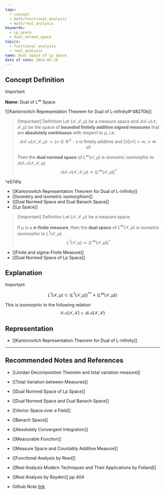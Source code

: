 ```yaml
---
tags:
  - concept
  - math/functional_analysis
  - math/real_analysis
keywords:
  - Lp_space
  - dual_normed_space
topics:
  - functional_analysis
  - real_analysis
name: Dual Space of Lp Space
date of note: 2024-05-10
---
```


## Concept Definition

>[!important]
>**Name**:  Dual of $L^{\infty}$ Space

![[Kantorovitch Representation Theorem for Dual of L-infinity#^48270b]]


>[!important] Definition
>Let $(\mathcal{X}, \mathscr{F}, \mu)$ be a measure space and $\mathcal{BFA}(\mathcal{X}, \mathscr{F}, \mu)$ be the space of **bounded finitely additive signed measures** that are **absolutely continuous** with respect to $\mu$, i.e. 
>$$
>\mathcal{BFA}(\mathcal{X}, \mathscr{F}, \mu):= \left\{ \nu \in \mathbb{R}^{\mathscr{F}}: \nu \text{ is fintely additive and }|\nu|(\mathcal{X}) < \infty,\; \nu \ll \mu \right\} 
>$$
>
>Then the **dual normed space** of $L^{\infty}(\mathcal{X}, \mu)$ is *isometric isomorphic* to $\mathcal{BFA}(\mathcal{X}, \mathscr{F}, \mu)$
>$$
>\mathcal{BFA}(\mathcal{X}, \mathscr{F}, \mu) \simeq \left(L^{\infty}(\mathcal{X}, \mu)\right)^{*}
>$$

^e574fa

- [[Kantorovitch Representation Theorem for Dual of L-infinity]]
- [[Isometry and Isometric isomorphism]]
- [[Dual Normed Space and Dual Banach Space]]
- [[Lp Space]]

>[!important] Definition
>Let $(\mathcal{X}, \mathscr{F}, \mu)$ be a measure space. 
>
>If $\mu$ is a **$\sigma$-finite measure**, then the **dual space** of $L^{\infty}(\mathcal{X}, \mu)$ is *isometric isomorphic* to $L^1(\mathcal{X}, \mu)$.
>$$L^1(\mathcal{X}, \mu) \simeq \left(L^{\infty}(\mathcal{X}, \mu)\right)^{*}$$

- [[Finite and sigma-Finite Measure]]
- [[Dual Normed Space of Lp Space]]

## Explanation

>[!important]
>$$
>L^1(\mathcal{X},  \mu) \subset \left(L^1(\mathcal{X}, \mu)\right)^{* *} \equiv \left(L^{\infty}(\mathcal{X},  \mu)\right)
>$$
>
>This is isomorphic to the following relation
>$$
>\mathcal{CA}(\mathcal{X}, \mathscr{F})  \subset \mathcal{BA}(\mathcal{X}, \mathscr{F})
>$$





## Representation

- [[Kantorovitch Representation Theorem for Dual of L-infinity]]







-----------
##  Recommended Notes and References

- [[Jordan Decomposition Theorem and total variation measure]]
- [[Total Variation between Measures]]

- [[Dual Normed Space of Lp Space]]
- [[Dual Normed Space and Dual Banach Space]]
- [[Vector Space over a Field]]
- [[Banach Space]]

- [[Absolutely Convergent Integration]]
- [[Measurable Function]]
- [[Measure Space and Countably Additive Measure]]


- [[Functional Analysis by Reed]]
- [[Real Analysis Modern Techniques and Their Applications by Folland]]
- [[Real Analysis by Royden]] pp 404
- Github Note [link](https://github.com/TianpeiLuke/SelfStudyNotes/tree/master/self-study/probability_and_measure_theory)